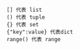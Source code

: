     
    [] 代表 list
    () 代表 tuple
    {} 代表 set
    {"key":value} 代表dict
    range() 代表 range
    